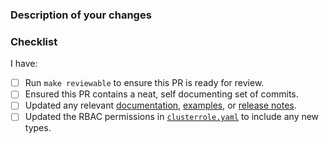 <!--
Thank you for helping to improve Crossplane!

We strongly recommend you look through our contributor guide at https://git.io/fj2m9
if this is your first time opening a Crossplane pull request. You can find us in
https://slack.crossplane.io/messages/dev if you need any help contributing.
-->

### Description of your changes
<!--
Briefly describe what this pull request does. Be sure to direct your reviewers'
attention to anything that needs special consideration.

We love pull requests that resolve an open Crossplane issue. If yours does, you
can uncomment the below line to indicate which issue your PR fixes, for example
"Fixes #500":

Fixes #
-->

### Checklist
<!--
Please run through the below readiness checklist. The first two items are
relevant to every Crossplane pull request.
-->
I have:
- [ ] Run `make reviewable` to ensure this PR is ready for review.
- [ ] Ensured this PR contains a neat, self documenting set of commits.
- [ ] Updated any relevant [documentation], [examples], or [release notes].
- [ ] Updated the RBAC permissions in [`clusterrole.yaml`] to include any new types.

[documentation]: https://github.com/crossplaneio/crossplane/tree/master/docs
[examples]: https://github.com/crossplaneio/crossplane/tree/master/cluster/examples
[release notes]: https://github.com/crossplaneio/crossplane/tree/master/PendingReleaseNotes.md
[`clusterrole.yaml`]: https://github.com/crossplaneio/crossplane/blob/master/cluster/charts/crossplane/templates/clusterrole.yaml